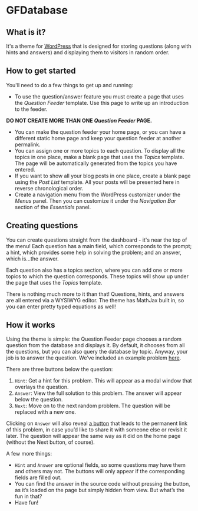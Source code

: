 # GFDatabase

## What is it?

It's a theme for [WordPress](https://wordpress.org/) that is designed for storing questions (along with hints and answers) and displaying them to visitors in random order.

## How to get started

You'll need to do a few things to get up and running:

* To use the question/answer feature you must create a page that uses the *Question Feeder* template. Use this page to write up an introduction to the feeder.

**DO NOT CREATE MORE THAN ONE *Question Feeder* PAGE.**

* You can make the question feeder your home page, or you can have a different static home page and keep your question feeder at another permalink.
* You can assign one or more topics to each question. To display all the topics in one place, make a blank page that uses the *Topics* template. The page will be automatically generated from the topics you have entered.
* If you want to show all your blog posts in one place, create a blank page using the *Post List* template. All your posts will be presented here in reverse chronological order.
* Create a navigation menu from the WordPress customizer under the *Menus* panel. Then you can customize it under the *Navigation Bar* section of the *Essentials* panel.

## Creating questions

You can create questions straight from the dashboard - it's near the top of the menu! Each question has a main field, which corresponds to the prompt; a hint, which provides some help in solving the problem; and an answer, which is...the answer.

Each question also has a topics section, where you can add one or more topics to which the question corresponds. These topics will show up under the page that uses the *Topics* template.

There is nothing much more to it than that! Questions, hints, and answers are all entered via a WYSIWYG editor. The theme has MathJax built in, so you can enter pretty typed equations as well!

## How it works

Using the theme is simple: the Question Feeder page chooses a random question from the database and displays it. By default, it chooses from all the questions, but you can also query the database by topic. Anyway, your job is to answer the question. We’ve included an example problem [here](assets/images/example-1.png).

There are three buttons below the question:

1. `Hint`: Get a hint for this problem. This will appear as a modal window that overlays the question.
1. `Answer`: View the full solution to this problem. The answer will appear below the question.
1. `Next`: Move on to the next random problem. The question will be replaced with a new one.

Clicking on `Answer` will also reveal [a button](assets/images/example-2.png) that leads to the permanent link of this problem, in case you’d like to share it with someone else or revisit it later. The question will appear the same way as it did on the home page (without the Next button, of course).

A few more things:

* `Hint` and `Answer` are optional fields, so some questions may have them and others may not. The buttons will only appear if the corresponding fields are filled out.
* You can find the answer in the source code without pressing the button, as it’s loaded on the page but simply hidden from view. But what’s the fun in that?
* Have fun!